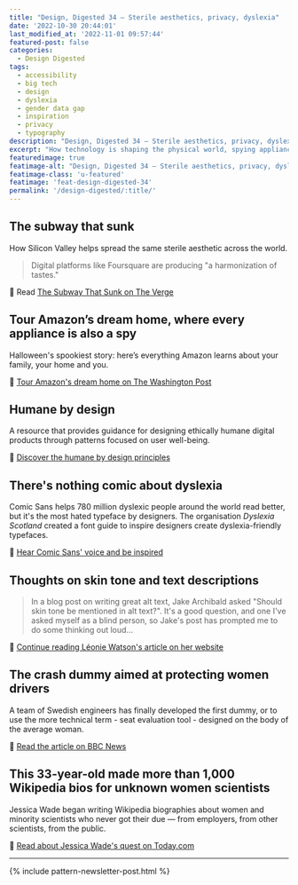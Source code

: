 ```yaml
---
title: "Design, Digested 34 – Sterile aesthetics, privacy, dyslexia"
date: '2022-10-30 20:44:01'
last_modified_at: '2022-11-01 09:57:44'
featured-post: false
categories:
  - Design Digested
tags:
  - accessibility
  - big tech
  - design
  - dyslexia
  - gender data gap
  - inspiration
  - privacy
  - typography
description: "Design, Digested 34 – Sterile aesthetics, privacy, dyslexia"
excerpt: "How technology is shaping the physical world, spying appliances, dyslexia-friendly typefaces and more."
featuredimage: true
featimage-alt: "Design, Digested 34 – Sterile aesthetics, privacy, dyslexia"
featimage-class: 'u-featured'
featimage: 'feat-design-digested-34'
permalink: '/design-digested/:title/'
---
```

## The subway that sunk

How Silicon Valley helps spread the same sterile aesthetic across the world. 

> Digital platforms like Foursquare are producing "a harmonization of tastes."

🔗 Read [The Subway That Sunk on The Verge](https://www.theverge.com/2016/8/3/12325104/airbnb-aesthetic-global-minimalism-startup-gentrification)

## Tour Amazon’s dream home, where every appliance is also a spy

Halloween's spookiest story: here’s everything Amazon learns about your family, your home and you.

🔗 [Tour Amazon's dream home on The Washington Post](https://www.washingtonpost.com/technology/interactive/2022/amazon-smart-home/)

## Humane by design

A resource that provides guidance for designing ethically humane digital products through patterns focused on user well-being.

🔗 [Discover the humane by design principles](https://humanebydesign.com/)

## There's nothing comic about dyslexia

Comic Sans helps 780 million dyslexic people around the world read better, but it's the most hated typeface by designers. The organisation _Dyslexia Scotland_ created a font guide to inspire designers create dyslexia-friendly typefaces.

🔗 [Hear Comic Sans' voice and be inspired](https://www.nothingcomicaboutdyslexia.com/)

## Thoughts on skin tone and text descriptions

> In a blog post on writing great alt text, Jake Archibald asked "Should skin tone be mentioned in alt text?". It's a good question, and one I've asked myself as a blind person, so Jake's post has prompted me to do some thinking out loud...

🔗 [Continue reading Léonie Watson's article on her website](https://tink.uk/thoughts-on-skin-tone-and-text-descriptions.md-notes-on-synthetic-speech/)

## The crash dummy aimed at protecting women drivers

A team of Swedish engineers has finally developed the first dummy, or to use the more technical term - seat evaluation tool - designed on the body of the average woman.

🔗 [Read the article on BBC News](https://www.bbc.com/news/technology-62877930)

## This 33-year-old made more than 1,000 Wikipedia bios for unknown women scientists

Jessica Wade began writing Wikipedia biographies about women and minority scientists who never got their due — from employers, from other scientists, from the public.

🔗 [Read about Jessica Wade's quest on Today.com](https://www.today.com/parents/jessica-wade-wikipedia-women-scientists-rcna51628)



---

{% include pattern-newsletter-post.html %}